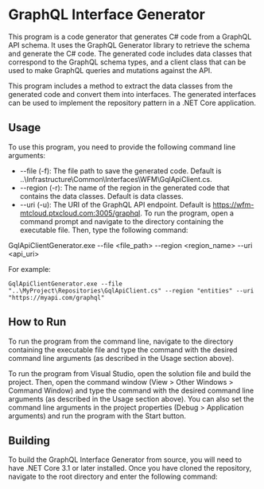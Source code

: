 # GraphQL Interface Generator

This program is a code generator that generates C# code from a GraphQL API schema. It uses the GraphQL Generator library to retrieve the schema and generate the C# code. The generated code includes data classes that correspond to the GraphQL schema types, and a client class that can be used to make GraphQL queries and mutations against the API.

This program includes a method to extract the data classes from the generated code and convert them into interfaces. The generated interfaces can be used to implement the repository pattern in a .NET Core application.

## Usage

To use this program, you need to provide the following command line arguments:

* --file (-f): The file path to save the generated code. Default is ..\Infrastructure\Common\Interfaces\WFM\GqlApiClient.cs.
* --region (-r): The name of the region in the generated code that contains the data classes. Default is data classes.
* --uri (-u): The URI of the GraphQL API endpoint. Default is https://wfm-mtcloud.ptxcloud.com:3005/graphql.
To run the program, open a command prompt and navigate to the directory containing the executable file. Then, type the following command:
  
GqlApiClientGenerator.exe --file <file_path> --region <region_name> --uri <api_uri>  
  
For example:    

  `GqlApiClientGenerator.exe --file "..\MyProject\Repositories\GqlApiClient.cs" --region "entities" --uri "https://myapi.com/graphql"`

## How to Run  

To run the program from the command line, navigate to the directory containing the executable file and type the command with the desired command line arguments (as described in the Usage section above).

To run the program from Visual Studio, open the solution file and build the project. Then, open the command window (View > Other Windows > Command Window) and type the command with the desired command line arguments (as described in the Usage section above). You can also set the command line arguments in the project properties (Debug > Application arguments) and run the program with the Start button.

## Building

To build the GraphQL Interface Generator from source, you will need to have .NET Core 3.1 or later installed. Once you have cloned the repository, navigate to the root directory and enter the following command:

